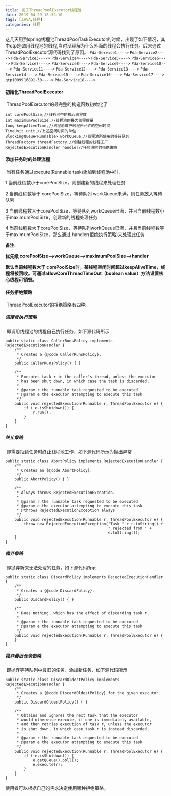 ```yaml
---
title: 关于ThreadPoolExecutor线程池
date: 2019-04-29 18:52:10
tags: [JAVA,线程]
categories: 线程
---
```


​		这几天用到spring线程池ThreadPoolTaskExecutor的时候，出现了如下情况，其中qtp是调用线程池的线程,当时没理解为什么外面的线程会执行任务。后来通过ThreadPoolExecutor源代码找到了原因。
`Pda-Service1---->`
`Pda-Service2---->`
`Pda-Service3---->`
`Pda-Service4---->`
`Pda-Service5---->`
`Pda-Service6---->`
`Pda-Service7---->`
`Pda-Service8---->`
`Pda-Service9---->`
`Pda-Service10---->`
`Pda-Service11---->`
`Pda-Service12---->`
`Pda-Service13---->`
`Pda-Service14---->`
`Pda-Service15---->`
`Pda-Service16---->`
`Pda-Service17---->`
`qtp1009916891-30---->`
`Pda-Service18---->`

#### 初始化ThreadPoolExecutor

​		ThreadPoolExecutor的最完整的构造函数初始化了

```
int corePoolSize,//线程池中的核心线程数
int maximumPoolSize,//线程池的最大线程数量
long keepAliveTime,//线程池维护线程所允许的空闲时间
TimeUnit unit,//上述空闲时间的单位
BlockingQueue<Runnable> workQueue,//线程池所使用的等待队列
ThreadFactory threadFactory,//创建线程的线程工厂
RejectedExecutionHandler handler//任务满时的拒绝策略
```

#### 添加任务时的处理流程

​		当有任务通过execute(Runnable task)添加到线程池中时，

1 当前线程数小于corePoolSize，则创建新的线程来处理任务

2  当前线程数等于 corePoolSize，等待队列 workQueue未满，则任务放入等待队列

3  当前线程数大于corePoolSize，等待队列workQueue已满，并且当前线程数小于maximumPoolSize，创建新的线程处理任务

4  当前线程数大于corePoolSize，等待队列workQueue已满，并且当前线程数等于maximumPoolSize，那么通过 handler(拒绝执行策略)来处理此任务

**备注:**

**优先级 corePoolSize-->workQueue-->maximumPoolSize-->handler**

**默认当前线程数大于 corePoolSize时，某线程空闲时间超过keepAliveTime，线程将被回收。可通过allowCoreThreadTimeOut（boolean value）方法设置核心线程可销毁。**

#### 任务拒绝策略

​		ThreadPoolExecutor的拒绝策略有四种:

##### 调度者执行策略

​		即调用线程池的线程自己执行任务，如下源代码所示

```
public static class CallerRunsPolicy implements RejectedExecutionHandler {
    /**
     * Creates a {@code CallerRunsPolicy}.
     */
    public CallerRunsPolicy() { }

    /**
     * Executes task r in the caller's thread, unless the executor
     * has been shut down, in which case the task is discarded.
     *
     * @param r the runnable task requested to be executed
     * @param e the executor attempting to execute this task
     */
    public void rejectedExecution(Runnable r, ThreadPoolExecutor e) {
        if (!e.isShutdown()) {
            r.run();
        }
    }
}
```

##### 终止策略

​		即需要拒绝任务时终止线程池工作，如下源代码所示为抛出异常

```
public static class AbortPolicy implements RejectedExecutionHandler {
    /**
     * Creates an {@code AbortPolicy}.
     */
    public AbortPolicy() { }

    /**
     * Always throws RejectedExecutionException.
     *
     * @param r the runnable task requested to be executed
     * @param e the executor attempting to execute this task
     * @throws RejectedExecutionException always
     */
    public void rejectedExecution(Runnable r, ThreadPoolExecutor e) {
        throw new RejectedExecutionException("Task " + r.toString() +
                                             " rejected from " +
                                             e.toString());
    }
}
```

##### 抛弃策略

​		即抛弃新来无法处理的任务，如下源代码所示

```
public static class DiscardPolicy implements RejectedExecutionHandler {
    /**
     * Creates a {@code DiscardPolicy}.
     */
    public DiscardPolicy() { }

    /**
     * Does nothing, which has the effect of discarding task r.
     *
     * @param r the runnable task requested to be executed
     * @param e the executor attempting to execute this task
     */
    public void rejectedExecution(Runnable r, ThreadPoolExecutor e) {
    }
}
```

##### 抛弃最旧任务策略

​		即抛弃等待队列中最旧的任务，添加新任务，如下源代码所示

```
public static class DiscardOldestPolicy implements RejectedExecutionHandler {
    /**
     * Creates a {@code DiscardOldestPolicy} for the given executor.
     */
    public DiscardOldestPolicy() { }

    /**
     * Obtains and ignores the next task that the executor
     * would otherwise execute, if one is immediately available,
     * and then retries execution of task r, unless the executor
     * is shut down, in which case task r is instead discarded.
     *
     * @param r the runnable task requested to be executed
     * @param e the executor attempting to execute this task
     */
    public void rejectedExecution(Runnable r, ThreadPoolExecutor e) {
        if (!e.isShutdown()) {
            e.getQueue().poll();
            e.execute(r);
        }
    }
}
```

使用者可以根据自己的需求决定使用哪种拒绝策略。